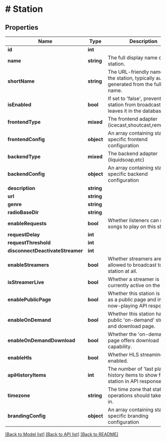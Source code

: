 # # Station

## Properties

Name | Type | Description | Notes
------------ | ------------- | ------------- | -------------
**id** | **int** |  | [optional]
**name** | **string** | The full display name of the station. | [optional]
**shortName** | **string** | The URL-friendly name for the station, typically auto-generated from the full station name. | [optional]
**isEnabled** | **bool** | If set to &#39;false&#39;, prevents the station from broadcasting but leaves it in the database. | [optional]
**frontendType** | **mixed** | The frontend adapter (icecast,shoutcast,remote,etc) | [optional]
**frontendConfig** | **object** | An array containing station-specific frontend configuration | [optional]
**backendType** | **mixed** | The backend adapter (liquidsoap,etc) | [optional]
**backendConfig** | **object** | An array containing station-specific backend configuration | [optional]
**description** | **string** |  | [optional]
**url** | **string** |  | [optional]
**genre** | **string** |  | [optional]
**radioBaseDir** | **string** |  | [optional]
**enableRequests** | **bool** | Whether listeners can request songs to play on this station. | [optional]
**requestDelay** | **int** |  | [optional]
**requestThreshold** | **int** |  | [optional]
**disconnectDeactivateStreamer** | **int** |  | [optional]
**enableStreamers** | **bool** | Whether streamers are allowed to broadcast to this station at all. | [optional]
**isStreamerLive** | **bool** | Whether a streamer is currently active on the station. | [optional]
**enablePublicPage** | **bool** | Whether this station is visible as a public page and in a now-playing API response. | [optional]
**enableOnDemand** | **bool** | Whether this station has a public &#39;on-demand&#39; streaming and download page. | [optional]
**enableOnDemandDownload** | **bool** | Whether the &#39;on-demand&#39; page offers download capability. | [optional]
**enableHls** | **bool** | Whether HLS streaming is enabled. | [optional]
**apiHistoryItems** | **int** | The number of &#39;last played&#39; history items to show for a station in API responses. | [optional]
**timezone** | **string** | The time zone that station operations should take place in. | [optional]
**brandingConfig** | **object** | An array containing station-specific branding configuration | [optional]

[[Back to Model list]](../../README.md#models) [[Back to API list]](../../README.md#endpoints) [[Back to README]](../../README.md)
